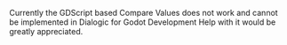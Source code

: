 Currently the GDScript based Compare Values does not work and cannot be implemented in Dialogic for Godot
Development Help with it would be greatly appreciated.
